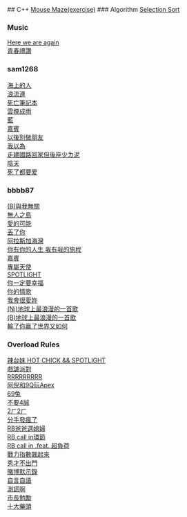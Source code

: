 <head>
<link ref="icon" type="image/png" href="hidden.png"/>
</head>
## C++ 
<a href="cpp/Mouse_Maze/Mouse_Maze.html" target="_blank">Mouse Maze(exercise)</a>
### Algorithm
<a href="cpp/algorithm/selection_sort/selection_sort.html" target="_blank">Selection Sort</a>
<br />


### Music
<a href="https://www.youtube.com/watch?v=oCTGXSK9hWo" target="_blank">Here we are again</a>
<br />
<a href="https://www.youtube.com/watch?v=OeJYC04XKh4" target="_blank">青春禮讚</a>
<br />


### sam1268
<a href="https://www.youtube.com/watch?v=xwKDL3vBC5U" target="_blank">海上的人</a>
<br />
<a href="https://www.youtube.com/watch?v=gj1aPwqEAv4" target="_blank">浪流連</a>
<br />
<a href="https://www.youtube.com/watch?v=9wy377MJzWg" target="_blank">死亡筆記本</a>
<br />
<a href="https://www.youtube.com/watch?v=ag8EI4CUdtA" target="_blank">雲煙成雨</a>
<br />
<a href="https://www.youtube.com/watch?v=oze6IrV7t9k" target="_blank">藍</a>
<br />
<a href="https://www.youtube.com/watch?v=TLTV9ty_Ngo" target="_blank">嘉賓</a>
<br />
<a href="https://www.youtube.com/watch?v=lIy7ZQ-c_sg" target="_blank">以後別做朋友</a>
<br />
<a href="https://www.youtube.com/watch?v=-zANQZ6_8rM" target="_blank">我以為</a>
<br />
<a href="https://www.youtube.com/watch?v=fheRcrjc1dg" target="_blank">走建國路回家但後座少ㄌ泥</a>
<br />
<a href="https://www.youtube.com/watch?v=C7mHc9HCRUc" target="_blank">陰天</a>
<br />
<a href="https://www.youtube.com/watch?v=HsnTxKrNvyo" target="_blank">死了都要爱</a>
<br />



### bbbb87
<a href="https://www.youtube.com/watch?v=xXjNgWPzZVM" target="_blank">(B)與我無關</a>
<br />
<a href="https://www.youtube.com/watch?v=lRnHHYoGa0s" target="_blank">無人之島</a>
<br />
<a href="https://www.youtube.com/watch?v=NWsw1Vkum_Y" target="_blank">愛的可能</a>
<br />
<a href="https://www.youtube.com/watch?v=ugYnm9n1TgI" target="_blank">丟了你</a>
<br />
<a href="https://www.youtube.com/watch?v=VwtbQ5CmWtA" target="_blank">阿拉斯加海灣</a>
<br />
<a href="https://www.youtube.com/watch?v=NWsw1Vkum_Y" target="_blank">你有你的人生 我有我的旅程</a>
<br />
<a href="https://www.youtube.com/watch?v=DUXAYN4itGk" target="_blank">嘉賓</a>
<br />
<a href="https://www.youtube.com/watch?v=NI_lTsIhhwA" target="_blank">專屬天使</a>
<br />
<a href="https://www.youtube.com/watch?v=t6ArcdE_MI4" target="_blank">SPOTLIGHT</a>
<br />
<a href="https://www.youtube.com/watch?v=sXkRc24Ww0E" target="_blank">你一定要幸福</a>
<br />
<a href="https://www.youtube.com/watch?v=HUkquoNR32w" target="_blank">你的情歌</a>
<br />
<a href="https://www.youtube.com/watch?v=hBeZTX0hZ30" target="_blank">我會很愛妳</a>
<br />
<a href="https://www.youtube.com/watch?v=Mav4yvrSlHc" target="_blank">(Ni)地球上最浪漫的一首歌</a>
<br />
<a href="https://www.youtube.com/watch?v=e2ts-KA1KrY" target="_blank">(B)地球上最浪漫的一首歌</a>
<br />
<a href="https://www.youtube.com/watch?v=XprdTvnqVIg" target="_blank">輸了你贏了世界又如何</a>



### Overload Rules
<a href="https://www.youtube.com/watch?v=AdudcVcMOgg" target="_blank">辣台妹 HOT CHICK && SPOTLIGHT</a>
<br />
<a href="https://www.youtube.com/watch?v=i-iq4Isn4Cg" target="_blank">戲謔派對</a>
<br />
<a href="https://www.youtube.com/watch?v=XTekN6XUvqA" target="_blank">RRRRRRRRR</a>
<br />
<a href="https://www.youtube.com/watch?v=T0rm3hwY8lk" target="_blank">阿倪和9Q玩Apex</a>
<br />
<a href="https://www.youtube.com/watch?v=5tD8lAw8lzQ" target="_blank">69兔</a>
<br />
<a href="https://www.youtube.com/watch?v=hneL2XbFQxs" target="_blank">不要4誠</a>
<br />
<a href="https://www.youtube.com/watch?v=TvHMG53dAGg" target="_blank">2ㄏ2ㄏ</a>
<br />
<a href="https://www.youtube.com/watch?v=cPFhQU0v364" target="_blank">分手發瘋了</a>
<br />
<a href="https://www.youtube.com/watch?v=amrKkdY1KQ8" target="_blank">RB爸爸選媳婦</a>
<br />
<a href="https://www.youtube.com/watch?v=3DU_m7Y1j2g" target="_blank">RB call in環節</a>
<br />
<a href="https://www.youtube.com/watch?v=ZGuKpXmq6oE" target="_blank">RB call in .feat. 超負荷</a>
<br />
<a href="https://www.youtube.com/watch?v=ux0lx89C51E" target="_blank">戰力指數飆起來</a>
<br />
<a href="https://www.youtube.com/watch?v=7juGn-kXFKE" target="_blank">秀才不出門</a>
<br />
<a href="https://www.youtube.com/watch?v=zSf12rwQ5G4" target="_blank">賭博默示錄</a>
<br />
<a href="https://www.youtube.com/watch?v=HLVYx81aG4o" target="_blank">自言自語</a>
<br />
<a href="https://www.youtube.com/watch?v=p3BqSjS1xBw" target="_blank">測謊啊</a>
<br />
<a href="https://www.youtube.com/watch?v=bnikzM43h3c" target="_blank">市長勉勵</a>
<br />
<a href="https://www.youtube.com/watch?v=rxrVSVRS_Ck" target="_blank">十大藥頭</a>
